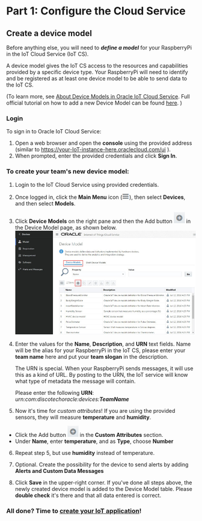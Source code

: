 # Part 1: Configure the Cloud Service #

## Create a device model ##

Before anything else, you will need to **_define a model_** for your RaspberryPi in the IoT Cloud Service (IoT CS). 

A device model gives the IoT CS access to the resources and capabilities provided by a specific device type. Your RaspberryPi will need to identify and be registered as at least one device model to be able to send data to the IoT CS.

(To learn more, see [About Device Models in Oracle IoT Cloud Service](https://docs.oracle.com/en/cloud/paas/iot-cloud/iotgs/device-models-oracle-iot-cloud-service.html "About Device Models in Oracle IoT Cloud Service").
Full official tutorial on how to add a new Device Model can be found [here](https://docs.oracle.com/en/cloud/paas/iot-cloud/iotgs/creating-new-device-model.html "Creating new Device Model"). )

### Login ###

To sign in to Oracle IoT Cloud Service:
1. Open a web browser and open the **console** using the provided address (similar to https://your-IoT-instance-here.oraclecloud.com/ui ).
2. When prompted, enter the provided credentials and click **Sign In**.


### To create your team's new device model:

1. Login to the IoT Cloud Service using provided credentials.
2. Once logged in, click the **Main Menu** icon (![Menu](images/iot-menu-icon.png)), then select **Devices**, and then select **Models**.
3. Click **Device Models** on the right pane and then the Add button ![Add](images/add-button.jpg) in the Device Model page, as shown below.
   ![Add](images/device-model-add.jpg)
   
4. Enter the values for the **Name**, **Description**, and **URN** text fields. 
   Name will be the alias for your RaspberryPi in the IoT CS, please enter your **team name** here and put your **team slogan** in the description.
   
   The URN is special. When your RaspberryPi sends messages, it will use this as a kind of URL. By posting to the URN, the IoT service will know what type of metadata the message will contain. 
   
   Please enter the following **URN**: _urn:com:discotechoracle:devices:**TeamName**_
5. Now it's time for _custom attributes_! If you are using the provided sensors, they will measure **temperature** and **humidity**.
  * Click the Add button ![Add](images/add-button.jpg) in the **Custom Attributes** section.
  * Under **Name**, enter **temperature**, and as **Type**, choose **Number**
6. Repeat step 5, but use **humidity** instead of temperature. 

7. Optional. Create the possibility for the device to send alerts by adding **Alerts and Custom Data Messages**
8. Click **Save** in the upper-right corner. If you've done all steps above, the newly created device model is added to the Device Model table. Please **double check** it's there and that all data entered is correct. 

### All done? Time to [create your IoT application](createapplication.md)! ###
